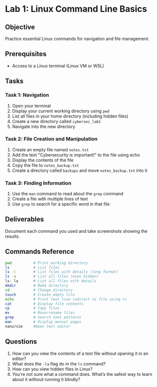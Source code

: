 # Lab 1: Linux Command Line Basics

## Objective
Practice essential Linux commands for navigation and file management.

## Prerequisites
- Access to a Linux terminal (Linux VM or WSL)

## Tasks

### Task 1: Navigation
1. Open your terminal
2. Display your current working directory using `pwd`
3. List all files in your home directory (including hidden files)
4. Create a new directory called `cybersec_lab1`
5. Navigate into the new directory

### Task 2: File Creation and Manipulation
1. Create an empty file named `notes.txt`
2. Add the text "Cybersecurity is important!" to the file using echo
3. Display the contents of the file
4. Copy the file to `notes_backup.txt`
5. Create a directory called `backups` and move `notes_backup.txt` into it

### Task 3: Finding Information
1. Use the `man` command to read about the `grep` command
2. Create a file with multiple lines of text
3. Use `grep` to search for a specific word in that file

## Deliverables
Document each command you used and take screenshots showing the results.

## Commands Reference
```bash
pwd          # Print working directory
ls           # List files
ls -l        # List files with details (long format)
ls -a        # List all files (even hidden)
ls- la       # List all files with details
mkdir        # Make directory
cd           # Change directory
touch        # Create empty file
echo         # Print text (can redirect to file using >)
cat          # Display file contents
cp           # Copy files
mv           # Move/rename files
grep         # Search text patterns
man          # Display manual pages
nano/vim     #Open text editor
```

## Questions
1. How can you view the contents of a text file without opening it in an editor?
2. What does the `-la` flag do in the `ls` command?
3. How can you view hidden files in Linux?
4. You’re not sure what a command does. What’s the safest way to learn about it without running it blindly?
